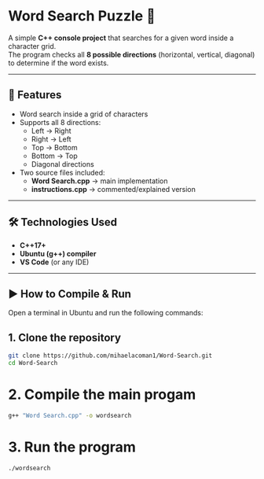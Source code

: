 # Word Search Puzzle 🧩

A simple **C++ console project** that searches for a given word inside a character grid.  
The program checks all **8 possible directions** (horizontal, vertical, diagonal) to determine if the word exists.

---

## 📌 Features
- Word search inside a grid of characters
- Supports all 8 directions:
  - Left → Right
  - Right → Left
  - Top → Bottom
  - Bottom → Top
  - Diagonal directions 
- Two source files included:
  - **Word Search.cpp** → main implementation
  - **instructions.cpp** → commented/explained version

---

## 🛠️ Technologies Used
- **C++17+**
- **Ubuntu (g++) compiler**
- **VS Code** (or any IDE)

---

## ▶️ How to Compile & Run

Open a terminal in Ubuntu and run the following commands:


## 1. Clone the repository
```bash
git clone https://github.com/mihaelacoman1/Word-Search.git
cd Word-Search

```
# 2. Compile the main progam
```bash
g++ "Word Search.cpp" -o wordsearch

```
# 3. Run the program
```bash
./wordsearch
